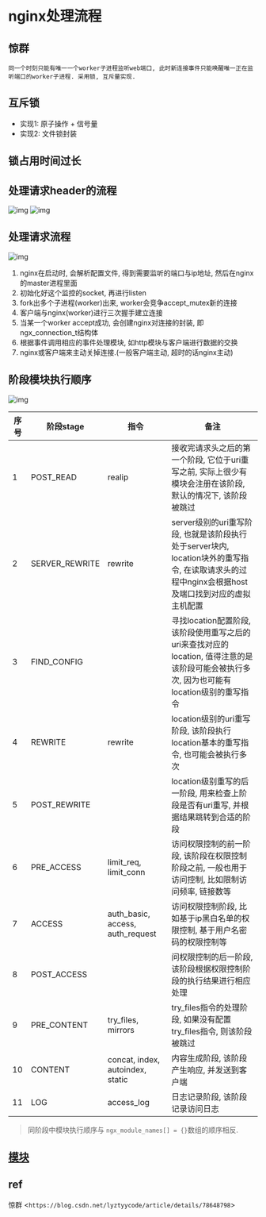 # nginx处理流程

## 惊群

    同一个时刻只能有唯一一个worker子进程监听web端口, 此时新连接事件只能唤醒唯一正在监听端口的worker子进程. 采用锁, 互斥量实现.  

## 互斥锁

- 实现1: 原子操作 + 信号量  
- 实现2: 文件锁封装

## 锁占用时间过长

## 处理请求header的流程

![img](res/nginx-begin.png)
![img](res/nginx-header-handle.png)

## 处理请求流程

![img](res/nginx-process.png)

1. nginx在启动时, 会解析配置文件, 得到需要监听的端口与ip地址, 然后在nginx的master进程里面  
2. 初始化好这个监控的socket, 再进行listen  
3. fork出多个子进程(worker)出来,  worker会竞争accept_mutex新的连接  
4. 客户端与nginx(worker)进行三次握手建立连接  
5. 当某一个worker accept成功, 会创建nginx对连接的封装, 即ngx_connection_t结构体  
6. 根据事件调用相应的事件处理模块, 如http模块与客户端进行数据的交换  
7. nginx或客户端来主动关掉连接.(一般客户端主动,  超时的话nginx主动)  

## 阶段模块执行顺序

![img](res/nginx-proc-sort.png)

| 序号 | 阶段stage      | 指令                             | 备注                                                                                                                                             |
| ---- | -------------- | -------------------------------- | ------------------------------------------------------------------------------------------------------------------------------------------------ |
| 1    | POST_READ      | realip                           | 接收完请求头之后的第一个阶段, 它位于uri重写之前, 实际上很少有模块会注册在该阶段, 默认的情况下, 该阶段被跳过                                      |
| 2    | SERVER_REWRITE | rewrite                          | server级别的uri重写阶段, 也就是该阶段执行处于server块内, location块外的重写指令, 在读取请求头的过程中nginx会根据host及端口找到对应的虚拟主机配置 |
| 3    | FIND_CONFIG    |                                  | 寻找location配置阶段, 该阶段使用重写之后的uri来查找对应的location, 值得注意的是该阶段可能会被执行多次, 因为也可能有location级别的重写指令        |
| 4    | REWRITE        | rewrite                          | location级别的uri重写阶段, 该阶段执行location基本的重写指令, 也可能会被执行多次                                                                  |
| 5    | POST_REWRITE   |                                  | location级别重写的后一阶段, 用来检查上阶段是否有uri重写, 并根据结果跳转到合适的阶段                                                              |
| 6    | PRE_ACCESS     | limit_req, limit_conn            | 访问权限控制的前一阶段, 该阶段在权限控制阶段之前, 一般也用于访问控制, 比如限制访问频率, 链接数等                                                 |
| 7    | ACCESS         | auth_basic, access, auth_request | 访问权限控制阶段, 比如基于ip黑白名单的权限控制, 基于用户名密码的权限控制等                                                                       |
| 8    | POST_ACCESS    |                                  | 问权限控制的后一阶段, 该阶段根据权限控制阶段的执行结果进行相应处理                                                                               |
| 9    | PRE_CONTENT    | try_files, mirrors               | try_files指令的处理阶段, 如果没有配置try_files指令, 则该阶段被跳过                                                                               |
| 10   | CONTENT        | concat, index, autoindex, static | 内容生成阶段, 该阶段产生响应, 并发送到客户端                                                                                                     |
| 11   | LOG            | access_log                       | 日志记录阶段, 该阶段记录访问日志                                                                                                                 |

> 同阶段中模块执行顺序与 `ngx_module_names[] = {}`数组的顺序相反.

## [模块](nginx-modules.md)

## ref

惊群 <`https://blog.csdn.net/lyztyycode/article/details/78648798`>